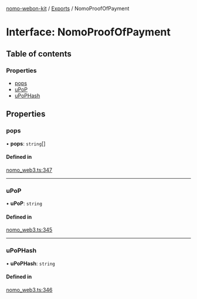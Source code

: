 [nomo-webon-kit](../README.md) / [Exports](../modules.md) / NomoProofOfPayment

# Interface: NomoProofOfPayment

## Table of contents

### Properties

- [pops](NomoProofOfPayment.md#pops)
- [uPoP](NomoProofOfPayment.md#upop)
- [uPoPHash](NomoProofOfPayment.md#upophash)

## Properties

### pops

• **pops**: `string`[]

#### Defined in

[nomo_web3.ts:347](https://github.com/nomo-app/nomo-webon-kit/blob/de24090/nomo-webon-kit/src/nomo_web3.ts#L347)

___

### uPoP

• **uPoP**: `string`

#### Defined in

[nomo_web3.ts:345](https://github.com/nomo-app/nomo-webon-kit/blob/de24090/nomo-webon-kit/src/nomo_web3.ts#L345)

___

### uPoPHash

• **uPoPHash**: `string`

#### Defined in

[nomo_web3.ts:346](https://github.com/nomo-app/nomo-webon-kit/blob/de24090/nomo-webon-kit/src/nomo_web3.ts#L346)
